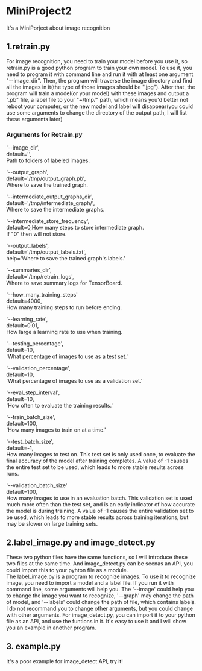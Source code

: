 # MiniProject2
It's a MiniPorject about image recognition

## 1.retrain.py  
  For image recognition, you need to train your model before you use it, so retrain.py is a good python program to train your own model. To use it, you need to program it with command line and run it with at least one argument "--image_dir". Then, the program will traverse the image directory and find all the images in it(the type of those images should be ".jpg"). After that, the program will train a model(or your model) with these images and output a ".pb" file, a label file to your "~/tmp/" path, which means you'd better not reboot your computer, or the new model and label will disappear(you could use some arguments to change the directory of the output path, I will list these arguments later)
### Arguments for Retrain.py
'--image_dir',  
default='',  
Path to folders of labeled images.  
  
'--output_graph',  
default='/tmp/output_graph.pb',  
Where to save the trained graph.  
  
'--intermediate_output_graphs_dir',  
default='/tmp/intermediate_graph/',  
Where to save the intermediate graphs.  
  
'--intermediate_store_frequency',  
default=0,How many steps to store intermediate graph.   
If "0" then will not store.  
  
'--output_labels',  
default='/tmp/output_labels.txt',  
help='Where to save the trained graph\'s labels.'  
  
'--summaries_dir',  
default='/tmp/retrain_logs',  
Where to save summary logs for TensorBoard.  
  
'--how_many_training_steps'  
default=4000,  
How many training steps to run before ending.  
  
 '--learning_rate',  
  default=0.01,  
  How large a learning rate to use when training.  
    
  '--testing_percentage',  
  default=10,  
  'What percentage of images to use as a test set.'  
    
  '--validation_percentage',  
  default=10,  
  'What percentage of images to use as a validation set.'  
    
  '--eval_step_interval',  
  default=10,  
  'How often to evaluate the training results.'  
    
  '--train_batch_size',  
  default=100,  
  'How many images to train on at a time.'  
    
  '--test_batch_size',  
  default=-1,  
  How many images to test on. This test set is only used once, to evaluate
  the final accuracy of the model after training completes.
  A value of -1 causes the entire test set to be used, which leads to more
  stable results across runs.
  
  '--validation_batch_size'  
  default=100,  
  How many images to use in an evaluation batch. This validation set is
      used much more often than the test set, and is an early indicator of how
      accurate the model is during training.
      A value of -1 causes the entire validation set to be used, which leads to
      more stable results across training iterations, but may be slower on large
      training sets.
      
  ## 2.label_image.py and image_detect.py  
  These two python files have the same functions, so I will introduce these two files at the same time. And image_detect.py can be seenas an API, you could import this to your pyhton file as a module.  
  The label_image.py is a program to recognize images. To use it to recognize image, you need to import a model and a label file. If you run it with command line, some arguments will help you. The '--image' could help you to change the image you want to recognize, '--graph' may change the path of model, and '--labels' could change the path of file, which contains labels. I do not recommand you to change other arguments, but you could change with other arguments.
  For image_detect.py, you can import it to your python file as an API, and use the funtions in it. It's easy to use it and I will show you an example in another program.
  
## 3. example.py
It's a poor example for image_detect API, try it!
  
